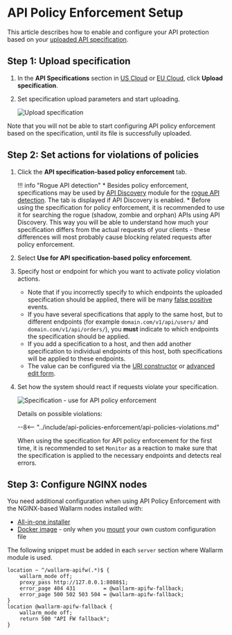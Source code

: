 # API Policy Enforcement Setup

This article describes how to enable and configure your API protection based on your [uploaded API specification](overview.md).

## Step 1: Upload specification

1. In the **API Specifications** section in [US Cloud](https://us1.my.wallarm.com/api-specifications/) or [EU Cloud](https://my.wallarm.com/api-specifications/), click **Upload specification**.
1. Set specification upload parameters and start uploading.

    ![Upload specification](../images/api-policies-enforcement/specificaton-upload.png)

Note that you will not be able to start configuring API policy enforcement based on the specification, until its file is successfully uploaded.

## Step 2: Set actions for violations of policies

1. Click the **API specification-based policy enforcement** tab.

    !!! info "Rogue API detection"
        * Besides policy enforcement, specifications may be used by [API Discovery](../api-discovery/overview.md) module for the [rogue API detection](../api-discovery/rogue-api.md). The tab is displayed if API Discovery is enabled.
        * Before using the specification for policy enforcement, it is recommended to use it for searching the rogue (shadow, zombie and orphan) APIs using API Discovery. This way you will be able to understand how much your specification differs from the actual requests of your clients - these differences will most probably cause blocking related requests after policy enforcement.

1. Select **Use for API specification-based policy enforcement**.
1. Specify host or endpoint for which you want to activate policy violation actions.

    * Note that if you incorrectly specify to which endpoints the uploaded specification should be applied, there will be many [false positive](../about-wallarm/protecting-against-attacks.md#false-positives) events.
    * If you have several specifications that apply to the same host, but to different endpoints (for example `domain.com/v1/api/users/` and `domain.com/v1/api/orders/`), you **must** indicate to which endpoints the specification should be applied.
    * If you add a specification to a host, and then add another specification to individual endpoints of this host, both specifications will be applied to these endpoints.
    * The value can be configured via the [URI constructor](../user-guides/rules/add-rule.md#uri-constructor) or [advanced edit form](../user-guides/rules/add-rule.md#advanced-edit-form).

1. Set how the system should react if requests violate your specification.

    ![Specification - use for API policy enforcement](../images/api-policies-enforcement/specification-use-for-api-policies-enforcement.png)

    Details on possible violations:

    --8<-- "../include/api-policies-enforcement/api-policies-violations.md"

    When using the specification for API policy enforcement for the first time, it is recommended to set `Monitor` as a reaction to make sure that the specification is applied to the necessary endpoints and detects real errors.

## Step 3: Configure NGINX nodes

You need additional configuration when using API Policy Enforcement with the NGINX-based Wallarm nodes installed with:

* [All-in-one installer](../installation/nginx/all-in-one.md)
* [Docker image](../admin-en/installation-docker-en.md) - only when you [mount](../admin-en/installation-docker-en.md#run-the-container-mounting-the-configuration-file) your own custom configuration file

The following snippet must be added in each `server` section where Wallarm module is used. 

```
location ~ ^/wallarm-apifw(.*)$ {
    wallarm_mode off;
    proxy_pass http://127.0.0.1:8088$1;
    error_page 404 431         = @wallarm-apifw-fallback;
    error_page 500 502 503 504 = @wallarm-apifw-fallback;
}
location @wallarm-apifw-fallback {
    wallarm_mode off;
    return 500 "API FW fallback";
}
```
